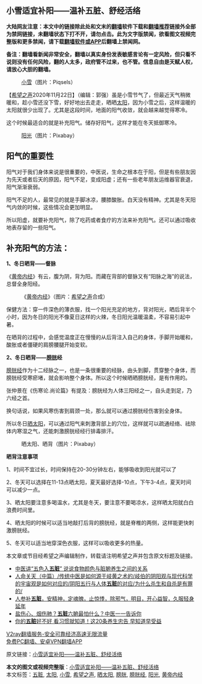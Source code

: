  <h2>小雪适宜补阳——温补五脏、舒经活络</h2> <p class="notice"><b>大陆网友注意：本文中的链接除此处和文末的<a href="https://github.com/bannedbook/fanqiang" >翻墙</a>软件下载和<a href="https://github.com/killgcd/justmysocks/blob/master/README.md">翻墙推荐</a>链接外全部为禁网链接，未翻墙状态下打不开，请勿点击。此为文字版禁闻，欲看图文视频完整版和更多禁闻，请下载<a href="https://github.com/bannedbook/fanqiang">翻墙软件或APP</a>后翻墙上禁闻网。</p><p>备注：翻墙看新闻非常安全，翻墙以真实身份发表敏感言论有一定风险，但只看不说则没有任何风险，翻的人太多，政府管不过来，也不管。信息自由是天赋人权，请放心大胆的翻墙。</b></p>  <div class="entry"> <figure><figcaption><a href="https://www.bannedbook.org/bnews/tag/%E5%B0%8F%E9%9B%AA/" class="st_tag internal_tag" rel="tag" title="标签 小雪 下的日志">小雪</a>（图片：Piqsels）</figcaption></figure> <p>【<span class='wp_keywordlink_affiliate'><a href="https://www.soundofhope.org" title="希望之声" target="_blank">希望之声</a></span>2020年11月22日】（编辑：郭强）虽是小雪节气了，但最近天气稍微暖和，趁小雪还没下雪，好好地出去走走，晒晒<a href="https://www.bannedbook.org/bnews/tag/%e5%a4%aa%e9%98%b3/" class="st_tag internal_tag" rel="tag" title="标签 太阳 下的日志">太阳</a>，因为小雪之后，这样温暖的太阳就很少出现了。尤其是这段时间，地面的阳气收敛，就会越来越觉得寒冷。</p> <p>这个时候最适合的就是补充阳气。储存好阳气，这样才能在冬天抵御寒冷。</p> <figure><figcaption><a href="https://www.bannedbook.org/bnews/tag/%E9%98%B3%E5%85%89/" class="st_tag internal_tag" rel="tag" title="标签 阳光 下的日志">阳光</a>（图片：Pixabay）</figcaption></figure> <h2>阳气的重要性</h2> <p>阳气对于我们身体来说是很重要的，中医说，生命之根本在于阳，但是有些朋友因为先天或者后天的原因，阳气不足，变成阳虚；还有一些老年朋友运维器官衰退，阳气渐渐衰弱。</p> <p>阳气不足的人，最常见的就是手脚冰凉，腰膝酸胀。白天没有精神。尤其是冬天阳气内敛的时候，这些情况会更加明显。</p> <p>所以阳虚，就要补充阳气，除了吃药或者食疗的方法来补充阳气。还可以通过吸收地表存留的一些阳气。</p>  <h2>补充阳气的方法：</h2> <p><strong>1、冬日晒背——督脉</strong></p> <p>《<span class='wp_keywordlink'><a href="https://www.bannedbook.org/forum24/topic3903.html" title="《黄帝内经》" target="_blank">黄帝内经</a></span>》有云，腹为阴，背为阳。而藏在背部的督脉又有“阳脉之海”的说法，总督全身阳经。</p> <figure><figcaption>《<a href="https://www.bannedbook.org/bnews/tag/%E9%BB%84%E5%B8%9D%E5%86%85%E7%BB%8F/" class="st_tag internal_tag" rel="tag" title="标签 黄帝内经 下的日志">黄帝内经</a>》（图片：<a href="https://www.bannedbook.org/bnews/tag/%e5%b8%8c%e6%9c%9b%e4%b9%8b%e5%a3%b0/" class="st_tag internal_tag" rel="tag" title="标签 希望之声 下的日志">希望之声</a>合成）</figcaption></figure> <p>保健方法：穿一件深色的薄衣服，找一个阳光充足的地方，背对阳光，晒后背半个小时，因为冬日的阳光不像夏日这样的火辣，冬日阳光温暖温柔，不容易引起中暑。</p> <p>在晒背的过程中，会感觉温度正在慢慢的从后背注入自己的身体，手脚开始暖和，酸胀或者僵硬的肩膀腰腿开始变软。</p> <p><strong>2、冬日晒背——<a href="https://www.bannedbook.org/bnews/tag/%E8%86%80%E8%83%B1/" class="st_tag internal_tag" rel="tag" title="标签 膀胱 下的日志">膀胱</a>经</strong></p>  <p><a href="https://www.bannedbook.org/bnews/tag/%E8%86%80%E8%83%B1%E7%BB%8F/" class="st_tag internal_tag" rel="tag" title="标签 膀胱经 下的日志">膀胱经</a>作为十二经脉之一，也是一条很重要的经脉，由头到脚，贯穿整个身体，而膀胱经受寒瘀堵，就会影响整个身体。所以这个时候晒晒膀胱经，是有作用的。</p> <p>张仲景在《伤寒论.尚论篇》有提及：膀胱经为人体三阳经之一，自头走到足，乃六经之首。</p> <p>换句话说，如果风寒伤害到肩颈一处，那么就可以通过膀胱经伤害到全身体。</p> <p>所以冬日<a href="https://www.bannedbook.org/bnews/tag/%E6%99%92%E5%A4%AA%E9%98%B3/" class="st_tag internal_tag" rel="tag" title="标签 晒太阳 下的日志">晒太阳</a>，可以通过阳气来刺激背部上的穴位，这样就可以疏通经络、祛除体内寒湿之气，还能刺激膀胱经经行排毒排汗。</p> <figure><figcaption>晒太阳、晒背（图片：Pixabay）</figcaption></figure> <p><strong>晒背注意事项</strong></p>  <p>1、时间不宜过长，时间保持在20-30分钟左右，能够吸收到阳光就可以了</p> <p>2、冬天可以选择在11-13点晒太阳，夏天最好选择-10点，下午3-4点，夏天时间可以减少一点。</p> <p>3、晒太阳要注意多喝温水，尤其是冬天，要注意不要喝凉水，这样晒太阳就白白浪费时间里。</p> <p>4、晒太阳的时候可以适当地敲打后背的膀胱经，就是脊椎的两侧，这样能更快刺激膀胱经。</p> <p>5、冬天可以适当地穿深色衣服，这样可以吸收更多的热量。</p>  <p>本文章或节目经希望之声编辑制作，转载请注明希望之声并包含原文标题及链接。</p> <ul class='op-related-articles' title='相关阅读'> <li><a href='https://www.bannedbook.org/bnews/health/20201122/1435083.html' target='_blank'>中医讲“五色入<b>五脏</b>” 说说食物颜色与脏腑养生之间的关系</a></li> <li><a href='https://www.bannedbook.org/bnews/bannedvideo/20200811/1431827.html' target='_blank'>人命关天（中篇）/传统中医是如何源于岐黄之术的/岐伯的阴阳观与现代科学的宇宙观是如何对应的/阴阳五行与人体<b>五脏</b>的对应/为什么杀生和自杀是有罪的/</a></li> <li><a href='https://www.bannedbook.org/bnews/comments/20201110/1428804.html' target='_blank'>人参补<b>五脏</b>，安精神，定魂魄，止惊悸，除邪气，明目，开心益智，久服轻身延年</a></li> <li><a href='https://www.bannedbook.org/bnews/health/20201020/1416871.html' target='_blank'>盐伤心、烟伤肺？<b>五脏</b>六腑最怕什么？中医一一告诉你</a></li> <li><a href='https://www.bannedbook.org/bnews/health/20200914/1396176.html' target='_blank'>你的<b>五脏</b>好不好 看习惯就知道！这20条养生忠告 早知道早受益</a></li> </ul> <p class="texttj"> <a href="https://www.bannedbook.org/forum23/topic22702.html" target="_blank">V2ray翻墙服务-安全可靠经济高速无限流量</a><br/> <a href="https://github.com/bannedbook/fanqiang/wiki/%E7%A6%81%E9%97%BB%E7%BD%91%E5%AE%89%E5%8D%93%E7%BF%BB%E5%A2%99%E6%96%B0%E9%97%BBAPP" target="_blank">免费PC翻墙、安卓VPN翻墙APP</a></p><p>原文链接：<a class="src_link"  href="https://www.soundofhope.org/post/445354" target="_blank">小雪适宜补阳——温补五脏、舒经活络</a></p><a name='sharetosocial'></a>       <div><b>本文的图文或视频完整版</b>：<a href='https://www.bannedbook.org/bnews/comments/20201122/1435104.html'>小雪适宜补阳——温补五脏、舒经活络</a></div>  </div><!--END ENTRY--> <div class="postfooter"> <div>本文标签：<a href="https://www.bannedbook.org/bnews/tag/%e4%ba%94%e8%84%8f/" rel="tag">五脏</a>, <a href="https://www.bannedbook.org/bnews/tag/%e5%a4%aa%e9%98%b3/" rel="tag">太阳</a>, <a href="https://www.bannedbook.org/bnews/tag/%E5%B0%8F%E9%9B%AA/" rel="tag">小雪</a>, <a href="https://www.bannedbook.org/bnews/tag/%e5%b8%8c%e6%9c%9b%e4%b9%8b%e5%a3%b0/" rel="tag">希望之声</a>, <a href="https://www.bannedbook.org/bnews/tag/%E6%99%92%E5%A4%AA%E9%98%B3/" rel="tag">晒太阳</a>, <a href="https://www.bannedbook.org/bnews/tag/%E8%86%80%E8%83%B1/" rel="tag">膀胱</a>, <a href="https://www.bannedbook.org/bnews/tag/%E8%86%80%E8%83%B1%E7%BB%8F/" rel="tag">膀胱经</a>, <a href="https://www.bannedbook.org/bnews/tag/%E9%98%B3%E5%85%89/" rel="tag">阳光</a>, <a href="https://www.bannedbook.org/bnews/tag/%E9%BB%84%E5%B8%9D%E5%86%85%E7%BB%8F/" rel="tag">黄帝内经</a></div>  </div><!--END POSTFOOTER--> 